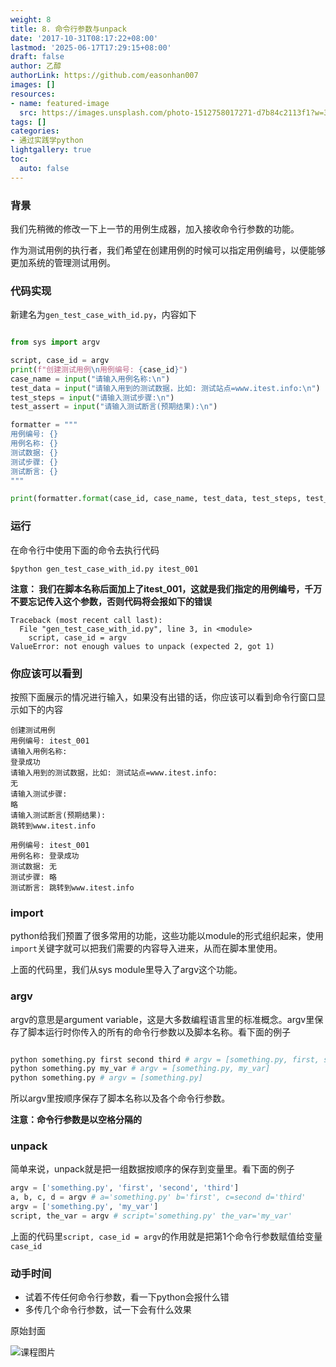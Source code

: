 ```yaml
---
weight: 8
title: 8. 命令行参数与unpack
date: '2017-10-31T08:17:22+08:00'
lastmod: '2025-06-17T17:29:15+08:00'
draft: false
author: 乙醇
authorLink: https://github.com/easonhan007
images: []
resources:
- name: featured-image
  src: https://images.unsplash.com/photo-1512758017271-d7b84c2113f1?w=300
tags: []
categories:
- 通过实践学python
lightgallery: true
toc:
  auto: false
---
```




### 背景

我们先稍微的修改一下上一节的用例生成器，加入接收命令行参数的功能。

作为测试用例的执行者，我们希望在创建用例的时候可以指定用例编号，以便能够更加系统的管理测试用例。

### 代码实现

新建名为```gen_test_case_with_id.py```，内容如下

```python

from sys import argv

script, case_id = argv
print(f"创建测试用例\n用例编号: {case_id}")
case_name = input("请输入用例名称:\n")
test_data = input("请输入用到的测试数据，比如: 测试站点=www.itest.info:\n")
test_steps = input("请输入测试步骤:\n")
test_assert = input("请输入测试断言(预期结果):\n")

formatter = """
用例编号: {}
用例名称: {}
测试数据: {}
测试步骤: {}
测试断言: {}
"""

print(formatter.format(case_id, case_name, test_data, test_steps, test_assert))
```

### 运行

在命令行中使用下面的命令去执行代码

```
$python gen_test_case_with_id.py itest_001

```

**注意： 我们在脚本名称后面加上了itest_001，这就是我们指定的用例编号，千万不要忘记传入这个参数，否则代码将会报如下的错误**

```
Traceback (most recent call last):
  File "gen_test_case_with_id.py", line 3, in <module>
    script, case_id = argv
ValueError: not enough values to unpack (expected 2, got 1)
```

### 你应该可以看到

按照下面展示的情况进行输入，如果没有出错的话，你应该可以看到命令行窗口显示如下的内容

```
创建测试用例
用例编号: itest_001
请输入用例名称:
登录成功
请输入用到的测试数据，比如: 测试站点=www.itest.info:
无
请输入测试步骤:
略
请输入测试断言(预期结果):
跳转到www.itest.info

用例编号: itest_001
用例名称: 登录成功
测试数据: 无
测试步骤: 略
测试断言: 跳转到www.itest.info
```

### import

python给我们预置了很多常用的功能，这些功能以module的形式组织起来，使用```import```关键字就可以把我们需要的内容导入进来，从而在脚本里使用。

上面的代码里，我们从sys module里导入了argv这个功能。


### argv

argv的意思是argument variable，这是大多数编程语言里的标准概念。argv里保存了脚本运行时你传入的所有的命令行参数以及脚本名称。看下面的例子

```python

python something.py first second third # argv = [something.py, first, second, third]
python something.py my_var # argv = [something.py, my_var]
python something.py # argv = [something.py]

```

所以argv里按顺序保存了脚本名称以及各个命令行参数。

**注意：命令行参数是以空格分隔的**

### unpack

简单来说，unpack就是把一组数据按顺序的保存到变量里。看下面的例子

```python
argv = ['something.py', 'first', 'second', 'third']
a, b, c, d = argv # a='something.py' b='first', c=second d='third'
argv = ['something.py', 'my_var']
script, the_var = argv # script='something.py' the_var='my_var'
```

上面的代码里```script, case_id = argv```的作用就是把第1个命令行参数赋值给变量```case_id```

### 动手时间

* 试着不传任何命令行参数，看一下python会报什么错
* 多传几个命令行参数，试一下会有什么效果




原始封面

![课程图片](https://images.unsplash.com/photo-1512758017271-d7b84c2113f1?w=300)

